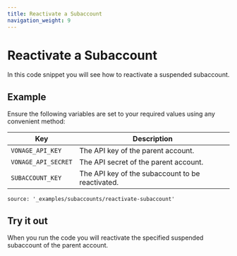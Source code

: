 ```yaml
---
title: Reactivate a Subaccount
navigation_weight: 9
---
```


# Reactivate a Subaccount

In this code snippet you will see how to reactivate a suspended subaccount.

## Example

Ensure the following variables are set to your required values using any convenient method:

Key | Description
-- | --
`VONAGE_API_KEY` | The API key of the parent account.
`VONAGE_API_SECRET` | The API secret of the parent account.
`SUBACCOUNT_KEY` | The API key of the subaccount to be reactivated.

```code_snippets
source: '_examples/subaccounts/reactivate-subaccount'
```

## Try it out

When you run the code you will reactivate the specified suspended subaccount of the parent account.
